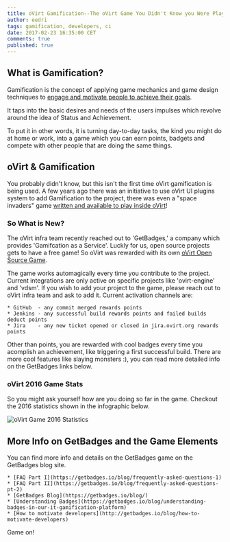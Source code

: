 ```yaml
---
title: oVirt Gamification--The oVirt Game You Didn't Know you Were Playing
author: eedri
tags: gamification, developers, ci
date: 2017-02-23 16:35:00 CET
comments: true
published: true
---
```


## What is Gamification?

Gamification is the concept of applying game mechanics and game design techniques to [engage and motivate people to achieve their goals](http://blogs.gartner.com/brian_burke/2014/04/04/gartner-redefines-gamification/). 

It taps into the basic desires and needs of the users impulses which revolve around the idea of Status and Achievement.

To put it in other words, it is turning day-to-day tasks, the kind you might do at home or work, into a game which you can
earn points, badgets and compete with other people that are doing the same things.  

## oVirt & Gamification

You probably didn't know, but this isn't the first time oVirt gamification is being used. A few years ago there was an initiative to use oVirt UI plugins system to add Gamification to the project, there was even a "space invaders" game [written and available to play inside oVirt](https://www.ovirt.org/community/activities/gamification/)!

### So What is New?

The oVirt infra team recently reached out to 'GetBadges,' a company which provides 'Gamifcation as a Service'.
Luckly for us, open source projects gets to have a free game! So oVirt was rewarded with its own [oVirt Open Source Game](https://ovirt-ovirt-engine.getbadges.io/activity).

The game works automagically every time you contribute to the project. Current integrations are only active on specific projects like 'ovirt-engine' and 'vdsm'. If you wish to add your project to the game, please reach out to oVirt infra team and ask to add it. Current activation channels are: 

    * GitHub  - any commit merged rewards points 
    * Jenkins - any successful build rewards points and failed builds deduct points 
    * Jira    - any new ticket opened or closed in jira.ovirt.org rewards points

Other than points, you are rewarded with cool badges every time you acomplish an achievement, like triggering a first successful build. There are more cool features like slaying monsters :), you can read more detailed info on the GetBadges links below.

### oVirt 2016 Game Stats

So you might ask yourself how are you doing so far in the game. Checkout the 2016 statistics shown in the infographic below. 

![oVirt Game 2016 Statistics](/images/oVirt-game-stats.png)

## More Info on GetBadges and the Game Elements

You can find more info and details on the GetBadges game on the GetBadges blog site.

    * [FAQ Part I](https://getbadges.io/blog/frequently-asked-questions-1)
    * [FAQ Part II](https://getbadges.io/blog/frequently-asked-questions-pt-2)
    * [GetBadges Blog](https://getbadges.io/blog/)
    * [Understanding Badges](https://getbadges.io/blog/understanding-badges-in-our-it-gamification-platform)
    * [How to motivate developers](http://getbadges.io/blog/how-to-motivate-developers)

Game on!

